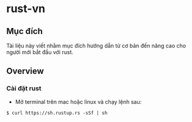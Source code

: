 # rust-vn
## Mục đích
Tài liệu này viết nhằm mục đích hướng dẫn từ cơ bản đến nâng cao cho người mới bắt đầu với rust.

## Overview
### Cài đặt rust
* Mở terminal trên mac hoặc linux và chạy lệnh sau:

```
$ curl https://sh.rustup.rs -sSf | sh
``` 

